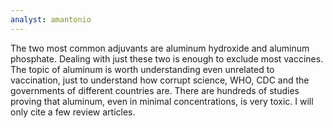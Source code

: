 ```yaml
---
analyst: amantonio
---
```


The two most common adjuvants are aluminum hydroxide and aluminum phosphate. Dealing with just these two is enough to exclude most vaccines.
The topic of aluminum is worth understanding even unrelated to vaccination, just to understand how corrupt science, WHO, CDC and the governments of different countries are.
There are hundreds of studies proving that aluminum, even in minimal concentrations, is very toxic. I will only cite a few review articles.
